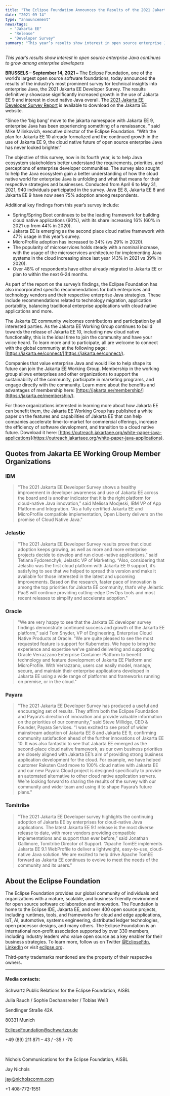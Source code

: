 ```yaml
---
title: "The Eclipse Foundation Announces the Results of the 2021 Jakarta EE Developer Survey"
date: "2021-09-14"
type: "announcement"
news/tags:
  - "Jakarta EE"
  - "Release"
  - "Developer Survey"
summary: "This year’s results show interest in open source enterprise Java continues to grow among enterprise developers"
---
```


_This year’s results show interest in open source enterprise Java continues to grow among enterprise developers_

**BRUSSELS – September 14, 2021 –** The Eclipse Foundation, one of the world’s largest open source software foundations, today announced the results of the industry’s most prominent survey for technical insights into enterprise Java, the 2021 Jakarta EE Developer Survey. The results definitively showcase significantly increased growth in the use of Jakarta EE 9 and interest in cloud native Java overall. The [2021 Jakarta EE Developer Survey Report](https://outreach.jakartaee.org/2021-developer-survey-report?utm_campaign=2021%20Jakarta%20EE%20Developer%20Survey&utm_source=press%20release) is available to download on the Jakarta EE website.

“Since the ‘big bang’ move to the jakarta namespace with Jakarta EE 9, enterprise Java has been experiencing something of a renaissance, ” said Mike Milinkovich, executive director of the Eclipse Foundation. “With the plan for Jakarta EE 10 already formalized and the continued growth in the use of Jakarta EE 9, the cloud native future of open source enterprise Java has never looked brighter.”

The objective of this survey, now in its fourth year, is to help Java ecosystem stakeholders better understand the requirements, priorities, and perceptions of enterprise developer communities. The survey also sought to help the Java ecosystem gain a better understanding of how the cloud native world for enterprise Java is unfolding and what that means for their respective strategies and businesses. Conducted from April 6 to May 31, 2021, 940 individuals participated in the survey. Java EE 8, Jakarta EE 8 and Jakarta EE 9 have now seen 75% adoption among respondents. 

Additional key findings from this year’s survey include:
- Spring/Spring Boot continues to be the leading framework for building cloud native applications (60%), with its share increasing 16% (60% in 2021 up from 44% in 2020).
- Jakarta EE is emerging as the second place cloud native framework with 47% usage in this year’s survey. 
- MicroProfile adoption has increased to 34% (vs 29% in 2020).
- The popularity of microservices holds steady with a nominal increase, with the usage of the microservices architecture for implementing Java systems in the cloud increasing since last year (43% in 2021 vs 39% in 2020).
- Over 48% of respondents have either already migrated to Jakarta EE or plan to within the next 6-24 months.

As part of the report on the survey’s findings, the Eclipse Foundation has also incorporated specific recommendations for both enterprises and technology vendors and their respective enterprise Java strategies.  These include recommendations related to technology migration, application portability, balancing traditional enterprise applications with cloud native applications and more. 

The Jakarta EE community welcomes contributions and participation by all interested parties. As the Jakarta EE Working Group continues to build towards the release of Jakarta EE 10, including new cloud native functionality, this is the ideal time to join the community and have your voice heard. To learn more and to participate, all are welcome to connect with the global community at the following page: [https://jakarta.ee/connect/](https://jakarta.ee/connect/).

Companies that value enterprise Java and would like to help shape its future can join the Jakarta EE Working Group. Membership in the working group allows enterprises and other organizations to support the sustainability of the community, participate in marketing programs, and engage directly with the community. Learn more about the benefits and advantages of membership here: [https://jakarta.ee/membership/](https://jakarta.ee/membership/).

For those organizations interested in learning more about how Jakarta EE can benefit them, the Jakarta EE Working Group has published a white paper on the features and capabilities of Jakarta EE that can help companies accelerate time-to-market for commercial offerings, increase the efficiency of software development, and transition to a cloud native future. Download it here: [https://outreach.jakartaee.org/white-paper-java-applications](https://outreach.jakartaee.org/white-paper-java-applications). 

## Quotes from Jakarta EE Working Group Member Organizations

### IBM
> "The 2021 Jakarta EE Developer Survey shows a healthy improvement in developer awareness and use of Jakarta EE across the board and is another indicator that it is the right platform for cloud-native Java innovation,” said Melissa Modjeski, IBM VP of App Platform and Integration. "As a fully certified Jakarta EE and MicroProfile compatible implementation, Open Liberty delivers on the promise of Cloud Native Java."

### Jelastic
> "The 2021 Jakarta EE Developer Survey results prove that cloud adoption keeps growing, as well as more and more enterprise projects decide to develop and run cloud-native applications,” said Tetiana Fydorenchyk, Jelastic VP of Marketing. “Also, considering that Jelastic was the first cloud platform with Jakarta EE 9 support, it’s satisfying to see that we helped to spread this version and make it available for those interested in the latest and upcoming improvements. Based on the research, faster pace of innovation is among the top priorities for Jakarta EE community, that’s why Jelastic PaaS will continue providing cutting-edge DevOps tools and most recent releases to simplify and accelerate adoption."

### Oracle
> "We are very happy to see that the Jarkata EE developer survey findings demonstrate continued success and growth of the Jakarta EE platform,” said Tom Snyder, VP of Engineering, Enterprise Cloud Native Products at Oracle. “We are quite pleased to see the most requested feature is support for Kubernetes. We hope to bring the experience and expertise we've gained delivering and supporting Oracle Verrazzano Enterprise Container Platform to benefit technology and feature development of Jakarta EE Platform and MicroProfile. With Verrazzano, users can easily model, manage, secure, and maintain their enterprise applications developed in Jakarta EE using a wide range of platforms and frameworks running on premise, or in the cloud."

### Payara
> "The 2021 Jakarta EE Developer Survey has produced a useful and encouraging set of results. They affirm both the Eclipse Foundation and Payara’s direction of innovation and provide valuable information on the priorities of our community,” said  Steve Millidge, CEO & Founder, Payara Services. “I was excited to see proof of wider mainstream adoption of Jakarta EE 8 and Jakarta EE 9, confirming community satisfaction ahead of the further innovations of Jakarta EE 10. It was also fantastic to see that Jakarta EE emerged as the second-place cloud native framework, as our own business priorities are closely aligned with Jakarta EE’s aim of providing strong business application development for the cloud. For example, we have helped customer Rakuten Card move to 100% cloud native with Jakarta EE and our new Payara Cloud project is designed specifically to provide an automated alternative to other cloud native application servers. We’re looking forward to sharing the results of the survey with our community and wider team and using it to shape Payara’s future plans."

### Tomitribe
> "The 2021 Jakarta EE Developer survey highlights the continuing adoption of Jakarta EE by enterprises for cloud-native Java applications. The latest Jakarta EE 9.1 release is the most diverse release to date, with more vendors providing compatible implementations and support than ever before,” said Jonathan Gallimore, Tomitribe Director of Support. “Apache TomEE implements Jakarta EE 9.1 WebProfile to deliver a lightweight, easy-to-use, cloud-native Java solution. We are excited to help drive Apache TomEE forward as Jakarta EE continues to evolve to meet the needs of the community and its users."

## About the Eclipse Foundation
The Eclipse Foundation provides our global community of individuals and organizations with a mature, scalable, and business-friendly environment for open source software collaboration and innovation. The Foundation is home to the Eclipse IDE, Jakarta EE, and over 400 open source projects, including runtimes, tools, and frameworks for cloud and edge applications, IoT, AI, automotive, systems engineering, distributed ledger technologies, open processor designs, and many others. The Eclipse Foundation is an international non-profit association supported by over 330 members, including industry leaders who value open source as a key enabler for their business strategies. To learn more, follow us on Twitter [@EclipseFdn](https://twitter.com/EclipseFdn), [LinkedIn](https://www.linkedin.com/company/eclipse-foundation/mycompany/) or visit [eclipse.org](https://www.eclipse.org/). 

Third-party trademarks mentioned are the property of their respective owners.

---

#### **Media contacts:**

Schwartz Public Relations for the Eclipse Foundation, AISBL

Julia Rauch / Sophie Dechansreiter / Tobias Weiß

Sendlinger Straße 42A

80331 Munich

EclipseFoundation@schwartzpr.de

+49 (89) 211 871 – 43 / -35 / -70

<br />

Nichols Communications for the Eclipse Foundation, AISBL

Jay Nichols

jay@nicholscomm.com

+1 408-772-1551
